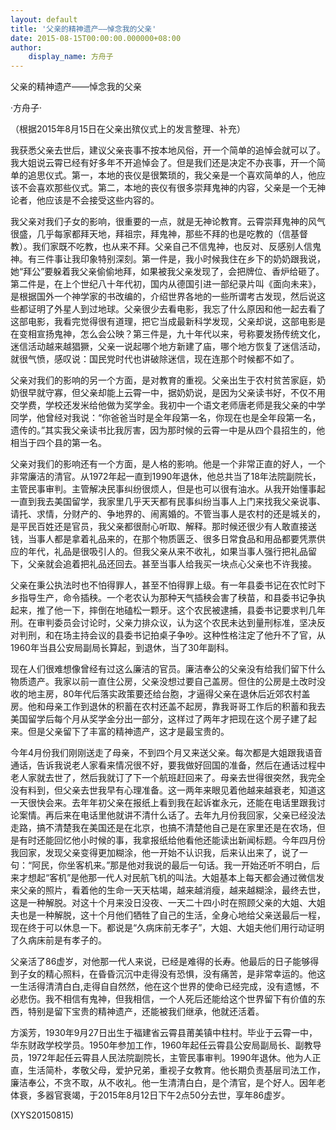 ```yaml
---
layout: default
title: '父亲的精神遗产——悼念我的父亲'
date: 2015-08-15T00:00:00.000000+08:00
author:
    display_name: 方舟子
---
```


父亲的精神遗产——悼念我的父亲

·方舟子·

（根据2015年8月15日在父亲出殡仪式上的发言整理、补充）

我获悉父亲去世后，建议父亲丧事不按本地风俗，开一个简单的追悼会就可以了。我大姐说云霄已经有好多年不开追悼会了。但是我们还是决定不办丧事，开一个简单的追思仪式。第一，本地的丧仪是很繁琐的，我父亲是一个喜欢简单的人，他应该不会喜欢那些仪式。第二，本地的丧仪有很多崇拜鬼神的内容，父亲是一个无神论者，他应该是不会接受这些内容的。

我父亲对我们子女的影响，很重要的一点，就是无神论教育。云霄崇拜鬼神的风气很盛，几乎每家都拜天地，拜祖宗，拜鬼神，那些不拜的也是吃教的（信基督教）。我们家既不吃教，也从来不拜。父亲自己不信鬼神，也反对、反感别人信鬼神。有三件事让我印象特别深刻。第一件是，我小时候我住在乡下的奶奶跟我说，她“拜公”要躲着我父亲偷偷地拜，如果被我父亲发现了，会把牌位、香炉给砸了。第二件是，在上个世纪八十年代初，国内从德国引进一部纪录片叫《面向未来》，是根据国外一个神学家的书改编的，介绍世界各地的一些所谓考古发现，然后说这些都证明了外星人到过地球。父亲很少去看电影，我忘了什么原因和他一起去看了这部电影，我看完觉得很有道理，把它当成最新科学发现，父亲却说，这部电影是在变相宣扬鬼神，怎么会公映？第三件是，九十年代以来，号称要发扬传统文化，迷信活动越来越猖獗，父亲一说起哪个地方新建了庙，哪个地方恢复了迷信活动，就很气愤，感叹说：国民党时代也讲破除迷信，现在连那个时候都不如了。

父亲对我们的影响的另一个方面，是对教育的重视。父亲出生于农村贫苦家庭，奶奶很早就守寡，但父亲却能上云霄一中，据奶奶说，是因为父亲读书好，不仅不用交学费，学校还发米给他做为奖学金。我初中一个语文老师唐老师是我父亲的中学同学，他曾经对我说：“你爸爸当时是全年段第一名，你现在也是全年段第一名，遗传的。”其实我父亲读书比我厉害，因为那时候的云霄一中是从四个县招生的，他相当于四个县的第一名。

父亲对我们的影响还有一个方面，是人格的影响。他是一个非常正直的好人，一个非常廉洁的清官。从1972年起一直到1990年退休，他总共当了18年法院副院长，主管民事审判。主管解决民事纠纷很烦人，但是也可以很有油水。从我开始懂事起一直到我去美国留学，我家里几乎天天都有民事纠纷当事人上门来找我父亲说事、请托、求情，分财产的、争地界的、闹离婚的。不管当事人是农村的还是城关的，是平民百姓还是官员，我父亲都很耐心听取、解释。那时候还很少有人敢直接送钱，当事人都是拿着礼品来的，在那个物质匮乏、很多日常食品和用品都要凭票供应的年代，礼品是很吸引人的。但我父亲从来不收礼，如果当事人强行把礼品留下，父亲就会追着把礼品还回去。甚至当事人给我买一块点心父亲也不许我接。

父亲在秉公执法时也不怕得罪人，甚至不怕得罪上级。有一年县委书记在农忙时下乡指导生产，命令插秧。一个老农认为那种天气插秧会害了秧苗，和县委书记争执起来，推了他一下，摔倒在地磕松一颗牙。这个农民被逮捕，县委书记要求判几年刑。在审判委员会讨论时，父亲力排众议，认为这个农民未达到量刑标准，坚决反对判刑，和在场主持会议的县委书记拍桌子争吵。这种性格注定了他升不了官，从1960年当县公安局副局长算起，到退休，当了30年副科。

现在人们很难想像曾经有过这么廉洁的官员。廉洁奉公的父亲没有给我们留下什么物质遗产。我家以前一直住公房，父亲没想过要自己盖房。但住的公房是土改时没收的地主房，80年代后落实政策要还给台胞，才逼得父亲在退休后近郊农村盖房。他和母亲工作到退休的积蓄在农村还盖不起房，靠我哥哥工作后的积蓄和我去美国留学后每个月从奖学金分出一部分，这样过了两年才把现在这个房子建了起来。但是父亲留下了丰富的精神遗产，这才是最宝贵的。

今年4月份我们刚刚送走了母亲，不到四个月又来送父亲。每次都是大姐跟我语音通话，告诉我说老人家看来情况很不好，要我做好回国的准备，然后在通话过程中老人家就去世了，然后我就订了下一个航班赶回来了。母亲去世得很突然，我完全没有料到，但父亲去世我早有心理准备。这一两年来眼见着他越来越衰老，知道这一天很快会来。去年年初父亲在报纸上看到我在起诉崔永元，还能在电话里跟我讨论案情。再后来在电话里他就讲不清什么话了。去年九月份我回家，父亲已经没法走路，搞不清楚我在美国还是在北京，也搞不清楚他自己是在家里还是在农场，但是有时还能回忆他小时候的事，我拿报纸给他看他还能读出新闻标题。今年四月份我回家，发现父亲变得更加糊涂，他一开始不认识我，后来认出来了，说了一句：“阿民，你坐客机来。”那是他对我说的最后一句话。我一开始还听不明白，后来才想起“客机”是他那一代人对民航飞机的叫法。大姐基本上每天都会通过微信发来父亲的照片，看着他的生命一天天枯竭，越来越消瘦，越来越糊涂，最终去世，这是一种解脱。对这十个月来没日没夜、一天二十四小时在照顾父亲的大姐、大姐夫也是一种解脱，这十个月他们牺牲了自己的生活，全身心地给父亲送最后一程，现在终于可以休息一下。都说是“久病床前无孝子”，大姐、大姐夫他们用行动证明了久病床前是有孝子的。

父亲活了86虚岁，对他那一代人来说，已经是难得的长寿。他最后的日子能够得到子女的精心照料，在昏昏沉沉中走得没有恐惧，没有痛苦，是非常幸运的。他这一生活得清清白白,走得自自然然，他在这个世界的使命已经完成，没有遗憾，不必悲伤。我不相信有鬼神，但我相信，一个人死后还能给这个世界留下有价值的东西，特别是留下宝贵的精神遗产，还能被我们继承，他就还活着。

方溪芳，1930年9月27日出生于福建省云霄县莆美镇中柱村。毕业于云霄一中，华东财政学校学员。1950年参加工作，1960年起任云霄县公安局副局长、副教导员，1972年起任云霄县人民法院副院长，主管民事审判。1990年退休。他为人正直，生活简朴，孝敬父母，爱护兄弟，重视子女教育。他长期负责基层司法工作，廉洁奉公，不贪不取，从不收礼。他一生清清白白，是个清官，是个好人。因年老体衰，多器官衰竭，于2015年8月12日下午2点50分去世，享年86虚岁。

(XYS20150815)

